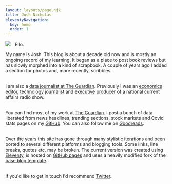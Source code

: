 ```yaml
---
layout: layouts/page.njk
title: Josh Nicholas
eleventyNavigation:
  key: home
  order: 1
---
```


<div style="margin:auto !important; max-width:700px !important;">

<img src="{{ '/img/about.png' | url }}" style="max-width:200px !important;height:auto !important; align = 'left' !important; margin: 0px 10px 0px 0px !important;"/> Ello. <br>

My name is Josh. This blog is about a decade old now and is mostly an ongoing record of my learning. It began as a place to post book reviews but has slowly morphed into a kind of scrapbook. A couple of years ago I added a section for photos and, more recently, scribbles. <br><br>

I am also a [data journalist at The Guardian](https://www.theguardian.com/profile/josh-nicholas). Previously I was an [economics editor](https://theconversation.com/speaking-with-law-professor-cass-sunstein-on-why-behavioural-science-is-always-nudging-us-101074), [technology journalist](https://www.businessinsider.com.au/photos-inside-the-library-of-the-future-2015-12) and [executive producer](https://www.thewire.org.au/about/team/alumni/) of a national current affairs radio show.<br><br>

You can find most of my work at [The Guardian](https://www.theguardian.com/profile/josh-nicholas). I post a bunch of data liberated from news headlines, trending sections, stock markets and Covid stats pages on my [GitHub](https://github.com/joshnicholas). You can also follow me on [Goodreads](https://www.goodreads.com/joshnicholas).<br><br>

Over the years this site has gone through many stylistic iterations and been ported to several different platforms and blogging tools. Some links, line breaks, quotes etc. may be broken. The current version was created using [Eleventy](https://www.11ty.dev/), is hosted on [GitHub pages](https://github.com/joshnicholas/blog) and uses a heavily modified fork of the [base blog template](https://github.com/11ty/eleventy-base-blog).<br><br>

If you'd like to get in touch I'd recommend [Twitter](https://twitter.com/joshcnicholas).

